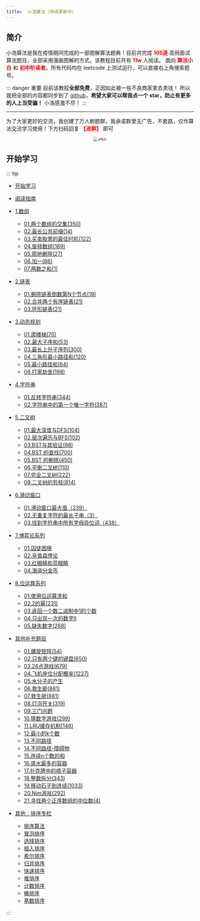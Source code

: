 ```yaml
---
title:  小浩算法（持续更新中）
---
```


## 简介
小浩算法是我在疫情期间完成的一部图解算法题典！目前共完成 <font color="red"><b>105道</b></font> 
高频面试算法题目，全部采用漫画图解的方式。该教程目前共有 <font color="red"><b>11w</b></font> 人阅读。 
面向 <font color="red"><b>算法小白</b></font> 和 <font color="red"><b>初中阶读者</b></font>。所有代码均在 leetcode 上测试运行，可以直接右上角搜索题号。


::: danger 重要
目前该教程<b>全部免费</b>，正因如此被一些不良商家拿去卖钱！ 所以我把全部的内容都同步到了 [github](https://github.com/geekxh/hello-algorithm
)，<b>希望大家可以帮我点一个 star，防止有更多的人上当受骗！</b> 小浩感激不尽！
::: 

***
为了大家更好的交流，我创建了万人刷题群。我承诺群里无广告，不套路，仅作算法交流学习使用！下方扫码回复 <font color="red"><b>【进群】</b></font> 即可
<center><img src="/code.png" alt="JPEG" style="zoom: 67%;"/></center>



## 开始学习

::: tip 

* [开始学习](http://www.geekxh.com) 

* [阅读指南](http://www.geekxh.com/c99/hello.html)

* [1.数组]()
    * [01.两个数组的交集(350)](http://www.geekxh.com/1.0.数组系列/001.html)
    * [02.最长公共前缀(14)](http://www.geekxh.com/1.0.数组系列/002.html)
    * [03.买卖股票的最佳时机(122)](http://www.geekxh.com/1.0.数组系列/003.html)
    * [04.旋转数组(189)](http://www.geekxh.com/1.0.数组系列/004.html)
    * [05.原地删除(27)](http://www.geekxh.com/1.0.数组系列/005.html)
    * [06.加一(66)](http://www.geekxh.com/1.0.数组系列/006.html)
    * [07.两数之和(1)](http://www.geekxh.com/1.0.数组系列/007.html)

* [2.链表]()
    * [01.删除链表倒数第N个节点(19)](http://www.geekxh.com/1.1.链表系列/101.html)
    * [02.合并两个有序链表(21)](http://www.geekxh.com/1.1.链表系列/102.html)
    * [03.环形链表(21)](http://www.geekxh.com/1.1.链表系列/103.html)
    
* [3.动态规划]()    
    * [01.爬楼梯(70)](http://www.geekxh.com/1.2.动态规划系列/201.html)
    * [02.最大子序和(53)](http://www.geekxh.com/1.2.动态规划系列/202.html)
    * [03.最长上升子序列(300)](http://www.geekxh.com/1.2.动态规划系列/203.html)
    * [04.三角形最小路径和(120)](http://www.geekxh.com/1.2.动态规划系列/204.html)
    * [05.最小路径和(64)](http://www.geekxh.com/1.2.动态规划系列/205.html)
    * [06.打家劫舍(198)](http://www.geekxh.com/1.2.动态规划系列/206.html)
    
* [4.字符串]()    
    * [01.反转字符串(344)](http://www.geekxh.com/1.3.字符串系列/301.html)
    * [02.字符串中的第一个唯一字符(387)](http://www.geekxh.com/1.3.字符串系列/302.html)

* [5.二叉树]()    
    * [01.最大深度与DFS(104)](http://www.geekxh.com/1.4.二叉树系列/401.html)
    * [02.层次遍历与BFS(102)](http://www.geekxh.com/1.4.二叉树系列/402.html)
    * [03.BST与其验证(98)](http://www.geekxh.com/1.4.二叉树系列/403.html)
    * [04.BST 的查找(700)](http://www.geekxh.com/1.4.二叉树系列/404.html)
    * [05.BST 的删除(450)](http://www.geekxh.com/1.4.二叉树系列/405.html)
    * [06.平衡二叉树(110)](http://www.geekxh.com/1.4.二叉树系列/406.html)
    * [07.完全二叉树(222)](http://www.geekxh.com/1.4.二叉树系列/407.html)
    * [08.二叉树的剪枝(814)](http://www.geekxh.com/1.4.二叉树系列/408.html)

* [6.滑动窗口]()    
    * [01.滑动窗口最大值（239）](http://www.geekxh.com/1.5.滑动窗口系列/501.html)
    * [02.无重复字符的最长子串（3）](http://www.geekxh.com/1.5.滑动窗口系列/502.html)
    * [03.找到字符串中所有字母异位词（438）](http://www.geekxh.com/1.5.滑动窗口系列/503.html)
    
* [7.博弈论系列]()    
    * [01.囚徒困境](http://www.geekxh.com/1.6.博弈论系列/601.html)
    * [02.辛普森悖论](http://www.geekxh.com/1.6.博弈论系列/602.html)
    * [03.红眼睛和蓝眼睛](http://www.geekxh.com/1.6.博弈论系列/603.html) 
    * [04.海盗分金币](http://www.geekxh.com/1.6.博弈论系列/604.html)
    
* [8.位运算系列]()    
    * [01.使用位运算求和](http://www.geekxh.com/1.8.位运算系列/801.html)
    * [02.2的幂(231)](http://www.geekxh.com/1.8.位运算系列/802.html)
    * [03.返回一个数二进制中1的个数](http://www.geekxh.com/1.8.位运算系列/803.html) 
    * [04.只出现一次的数字Ⅱ](http://www.geekxh.com/1.8.位运算系列/804.html) 
    * [05.缺失数字(268)](http://www.geekxh.com/1.8.位运算系列/805.html) 
    
* [其他补充题目]()
    * [01.螺旋矩阵(54)](http://www.geekxh.com/1.99.其他补充题目/01.html)
    * [02.只有两个键的键盘(650)](http://www.geekxh.com/1.99.其他补充题目/02.html)
    * [03.24点游戏(679)](http://www.geekxh.com/1.99.其他补充题目/03.html)
    * [04.飞机座位分配概率(1227)](http://www.geekxh.com/1.99.其他补充题目/04.html)
    * [05.水分子的产生](http://www.geekxh.com/1.99.其他补充题目/05.html)
    * [06.救生艇(881)](http://www.geekxh.com/1.99.其他补充题目/06.html)
    * [07.救生艇(881)](http://www.geekxh.com/1.99.其他补充题目/07.html)
    * [08.灯泡开关(319)](http://www.geekxh.com/1.99.其他补充题目/08.html)
    * [09.三门问题](http://www.geekxh.com/1.99.其他补充题目/09.html)
    * [10.猜数字游戏(299)](http://www.geekxh.com/1.99.其他补充题目/10.html)
    * [11.LRU缓存机制(146)](http://www.geekxh.com/1.99.其他补充题目/11.html)
    * [12.最小的k个数](http://www.geekxh.com/1.99.其他补充题目/12.html)
    * [13.不同路径](http://www.geekxh.com/1.99.其他补充题目/13.html)
    * [14.不同路径-障碍物](http://www.geekxh.com/1.99.其他补充题目/14.html)
    * [15.连续n个数的和](http://www.geekxh.com/1.99.其他补充题目/15.html)
    * [16.盛水最多的容器](http://www.geekxh.com/1.99.其他补充题目/16.html)
    * [17.扑克牌中的顺子容器](http://www.geekxh.com/1.99.其他补充题目/17.html)
    * [18.整数拆分(343)](http://www.geekxh.com/1.99.其他补充题目/18.html)
    * [19.移动石子到连续(1033)](http://www.geekxh.com/1.99.其他补充题目/19.html)
    * [20.Nim游戏(292)](http://www.geekxh.com/1.99.其他补充题目/20.html)
    * [21.寻找两个正序数组的中位数(4)](http://www.geekxh.com/1.99.其他补充题目/21.html)

* [其他：排序专栏]()
   * [排序算法](http://www.geekxh.com/2.0.排序系列/0.hello.html)
   * [冒泡排序](http://www.geekxh.com/2.0.排序系列/1.bubbleSort.html)
   * [选择排序](http://www.geekxh.com/2.0.排序系列/2.selectionSort.html)
   * [插入排序](http://www.geekxh.com/2.0.排序系列/3.insertionSort.html)
   * [希尔排序](http://www.geekxh.com/2.0.排序系列/4.shellSort.html)
   * [归并排序](http://www.geekxh.com/2.0.排序系列/5.mergeSort.html)
   * [快速排序](http://www.geekxh.com/2.0.排序系列/6.quickSort.html)
   * [堆排序](http://www.geekxh.com/2.0.排序系列/7.heapSort.html)
   * [计数排序](http://www.geekxh.com/2.0.排序系列/8.countingSort.html)
   * [桶排序](http://www.geekxh.com/2.0.排序系列/9.bucketSort.html)
   * [基数排序](http://www.geekxh.com/2.0.排序系列/10.radixSort.html)

:::